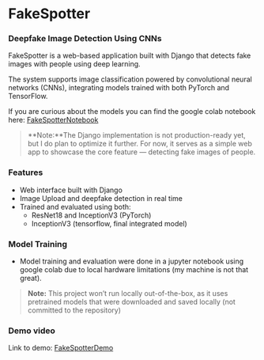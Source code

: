 # FakeSpotter
### Deepfake Image Detection Using CNNs

FakeSpotter is a web-based application built with Django that detects fake images with people using deep learning.

The system supports image classification powered by convolutional neural networks (CNNs), integrating models trained with both PyTorch and TensorFlow.

If you are curious about the models you can find the google colab notebook here: [FakeSpotterNotebook](https://colab.research.google.com/drive/1nizvdocMwvu0jHFwLm4kl41wXcCbPnZd?usp=sharing)

> **Note:**The Django implementation is not production-ready yet, but I do plan to optimize it further. For now, it serves as a simple web app to showcase the core feature — detecting fake images of people.

### Features

- Web interface built with Django
- Image Upload and deepfake detection in real time
- Trained and evaluated using both:
  - ResNet18 and InceptionV3 (PyTorch)
  - InceptionV3 (tensorflow, final integrated model)

### Model Training

- Model training and evaluation were done in a jupyter notebook using google colab due to local hardware limitations (my machine is not that great).

> **Note:** This project won’t run locally out-of-the-box, as it uses pretrained models that were downloaded and saved locally (not committed to the repository)

### Demo video

Link to demo: [FakeSpotterDemo](https://drive.google.com/file/d/1U4um_sSfgT2GiO9d0UellwZTQPimJ-aD/view?usp=drive_link)

